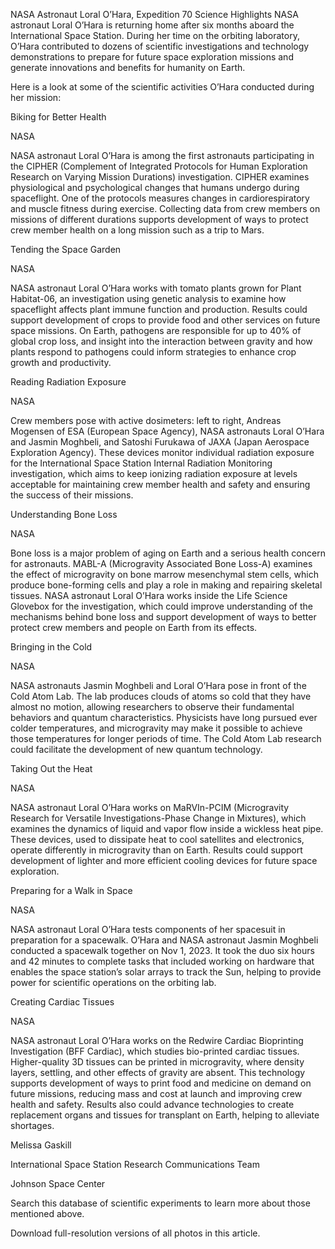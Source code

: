 NASA Astronaut Loral O’Hara, Expedition 70 Science Highlights 
 NASA astronaut Loral O’Hara is returning home after six months aboard the International Space Station. During her time on the orbiting laboratory, O’Hara contributed to dozens of scientific investigations and technology demonstrations to prepare for future space exploration missions and generate innovations and benefits for humanity on Earth.

Here is a look at some of the scientific activities O’Hara conducted during her mission:

Biking for Better Health

NASA

NASA astronaut Loral O’Hara is among the first astronauts participating in the CIPHER (Complement of Integrated Protocols for Human Exploration Research on Varying Mission Durations) investigation. CIPHER examines physiological and psychological changes that humans undergo during spaceflight. One of the protocols measures changes in cardiorespiratory and muscle fitness during exercise. Collecting data from crew members on missions of different durations supports development of ways to protect crew member health on a long mission such as a trip to Mars.

Tending the Space Garden

NASA

NASA astronaut Loral O’Hara works with tomato plants grown for Plant Habitat-06, an investigation using genetic analysis to examine how spaceflight affects plant immune function and production. Results could support development of crops to provide food and other services on future space missions. On Earth, pathogens are responsible for up to 40% of global crop loss, and insight into the interaction between gravity and how plants respond to pathogens could inform strategies to enhance crop growth and productivity.

Reading Radiation Exposure

NASA

Crew members pose with active dosimeters: left to right, Andreas Mogensen of ESA (European Space Agency), NASA astronauts Loral O’Hara and Jasmin Moghbeli, and Satoshi Furukawa of JAXA (Japan Aerospace Exploration Agency). These devices monitor individual radiation exposure for the International Space Station Internal Radiation Monitoring investigation, which aims to keep ionizing radiation exposure at levels acceptable for maintaining crew member health and safety and ensuring the success of their missions.

Understanding Bone Loss

NASA

Bone loss is a major problem of aging on Earth and a serious health concern for astronauts. MABL-A (Microgravity Associated Bone Loss-A) examines the effect of microgravity on bone marrow mesenchymal stem cells, which produce bone-forming cells and play a role in making and repairing skeletal tissues. NASA astronaut Loral O’Hara works inside the Life Science Glovebox for the investigation, which could improve understanding of the mechanisms behind bone loss and support development of ways to better protect crew members and people on Earth from its effects.

Bringing in the Cold

NASA

NASA astronauts Jasmin Moghbeli and Loral O’Hara pose in front of the Cold Atom Lab. The lab produces clouds of atoms so cold that they have almost no motion, allowing researchers to observe their fundamental behaviors and quantum characteristics. Physicists have long pursued ever colder temperatures, and microgravity may make it possible to achieve those temperatures for longer periods of time. The Cold Atom Lab research could facilitate the development of new quantum technology.

Taking Out the Heat

NASA

NASA astronaut Loral O’Hara works on MaRVIn-PCIM (Microgravity Research for Versatile Investigations-Phase Change in Mixtures), which examines the dynamics of liquid and vapor flow inside a wickless heat pipe. These devices, used to dissipate heat to cool satellites and electronics, operate differently in microgravity than on Earth. Results could support development of lighter and more efficient cooling devices for future space exploration.

Preparing for a Walk in Space

NASA

NASA astronaut Loral O’Hara tests components of her spacesuit in preparation for a spacewalk. O’Hara and NASA astronaut Jasmin Moghbeli conducted a spacewalk together on Nov 1, 2023. It took the duo six hours and 42 minutes to complete tasks that included working on hardware that enables the space station’s solar arrays to track the Sun, helping to provide power for scientific operations on the orbiting lab.

Creating Cardiac Tissues

NASA

NASA astronaut Loral O’Hara works on the Redwire Cardiac Bioprinting Investigation (BFF Cardiac), which studies bio-printed cardiac tissues. Higher-quality 3D tissues can be printed in microgravity, where density layers, settling, and other effects of gravity are absent. This technology supports development of ways to print food and medicine on demand on future missions, reducing mass and cost at launch and improving crew health and safety. Results also could advance technologies to create replacement organs and tissues for transplant on Earth, helping to alleviate shortages.

Melissa Gaskill

International Space Station Research Communications Team

Johnson Space Center

Search this database of scientific experiments to learn more about those mentioned above.

Download full-resolution versions of all photos in this article.